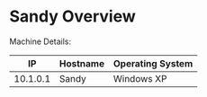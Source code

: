 # Sandy Overview

Machine Details:

|IP|Hostname|Operating System|
|---|---|---|
|10.1.0.1|Sandy|Windows XP|